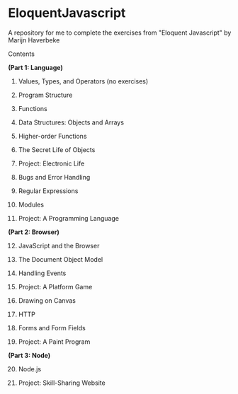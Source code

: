 # EloquentJavascript
A repository for me to complete the exercises from "Eloquent Javascript" by Marijn Haverbeke

Contents

**(Part 1: Language)**

1. Values, Types, and Operators (no exercises)

2. Program Structure

3. Functions

4. Data Structures: Objects and Arrays

5. Higher-order Functions

6. The Secret Life of Objects

7. Project: Electronic Life

8. Bugs and Error Handling

9. Regular Expressions

10. Modules

11. Project: A Programming Language

  **(Part 2: Browser)**
  
12. JavaScript and the Browser

13. The Document Object Model

14. Handling Events

15. Project: A Platform Game

16. Drawing on Canvas

17. HTTP

18. Forms and Form Fields

19. Project: A Paint Program

  **(Part 3: Node)**
  
20. Node.js

21. Project: Skill-Sharing Website
